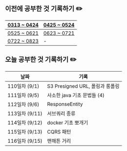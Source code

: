 ## 이전에 공부한 것 기록하기 ✏️
| [0313 ~ 0424](https://github.com/techeer-TIL-group/yu-heejin/blob/main/Log/0313-0424.md) | [0425 ~ 0524](https://github.com/techeer-TIL-group/yu-heejin/blob/main/Log/0425-0524.md) |
| -- | -- |
| [0525 ~ 0621](https://github.com/techeer-TIL-group/yu-heejin/blob/main/Log/0525-0621.md) | [0623 ~ 0721](https://github.com/techeer-TIL-group/yu-heejin/blob/main/Log/0525-0621.md) |
| [0722 ~ 0823](https://github.com/techeer-TIL-group/yu-heejin/blob/main/Log/0722-0823.md) | - |

## 오늘 공부한 것 기록하기 ✏️
| 날짜 | 기록 |
| --- | --- |
| 110일차 (9/1) | S3 Presigned URL, 폴링과 롱폴링 |
| 111일차 (9/5) | 사소한 java 기초 문법들 (4) |
| 112일차 (9/6) | ResponseEntity |
| 113일차 (9/11) | 서브쿼리 종류 |
| 114일차 (9/12) | docker 기초 뽀개기 |
| 115일차 (9/13) | CQRS 패턴 |
| 116일차 (9/15) | 맨해튼 거리 |